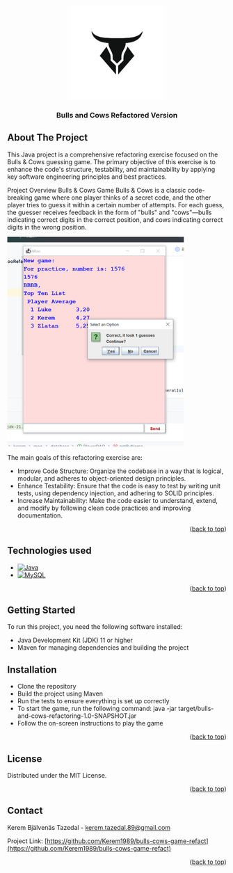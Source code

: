 <!-- Improved compatibility of back to top link: See: https://github.com/othneildrew/Best-README-Template/pull/73 -->
<a name="readme-top"></a>
<!--
*** Thanks for checking out the Best-README-Template. If you have a suggestion
*** that would make this better, please fork the repo and create a pull request
*** or simply open an issue with the tag "enhancement".
*** Don't forget to give the project a star!
*** Thanks again! Now go create something AMAZING! :D
-->



<!-- PROJECT SHIELDS -->
<!--
*** I'm using markdown "reference style" links for readability.
*** Reference links are enclosed in brackets [ ] instead of parentheses ( ).
*** See the bottom of this document for the declaration of the reference variables
*** for contributors-url, forks-url, etc. This is an optional, concise syntax you may use.
*** https://www.markdownguide.org/basic-syntax/#reference-style-links
-->


<!-- PROJECT LOGO -->
<br />
<div align="center">
    <img src="images/bull.jpg" alt="Logo" width="215" height="215">
  </a>
  <h3 align="center">Bulls and Cows Refactored Version</h3>
</div>

<!-- ABOUT THE PROJECT -->
## About The Project



This Java project is a comprehensive refactoring exercise focused on the Bulls & Cows guessing game. The primary objective of this exercise is to enhance the code's structure, testability, and maintainability by applying key software engineering principles and best practices.

Project Overview
Bulls & Cows Game
Bulls & Cows is a classic code-breaking game where one player thinks of a secret code, and the other player tries to guess it within a certain number of attempts. For each guess, the guesser receives feedback in the form of "bulls" and "cows"—bulls indicating correct digits in the correct position, and cows indicating correct digits in the wrong position.

<div>
    <img src="images/pic.png" alt="Logo" width="406" height="482">
  </a>

The main goals of this refactoring exercise are:

* Improve Code Structure: Organize the codebase in a way that is logical, modular, and adheres to object-oriented design principles.
* Enhance Testability: Ensure that the code is easy to test by writing unit tests, using dependency injection, and adhering to SOLID principles.
* Increase Maintainability: Make the code easier to understand, extend, and modify by following clean code practices and improving documentation.

<p align="right">(<a href="#readme-top">back to top</a>)</p>




<!-- TECHNOLOGIES USED -->
## Technologies used
* [![Java][Java.com]][Java-url]
* [![MySQL][MySQL.com]][MySQL-url]

<p align="right">(<a href="#readme-top">back to top</a>)</p>



<!-- GETTING STARTED -->
## Getting Started

To run this project, you need the following software installed:

* Java Development Kit (JDK) 11 or higher
* Maven for managing dependencies and building the project

## Installation
* Clone the repository
* Build the project using Maven
* Run the tests to ensure everything is set up correctly
* To start the game, run the following command: java -jar target/bulls-and-cows-refactoring-1.0-SNAPSHOT.jar
* Follow the on-screen instructions to play the game

<p align="right">(<a href="#readme-top">back to top</a>)</p>

<!-- LICENSE -->
## License

Distributed under the MIT License.

<p align="right">(<a href="#readme-top">back to top</a>)</p>

<!-- CONTACT -->
## Contact

Kerem Bjälvenäs Tazedal - kerem.tazedal.89@gmail.com

Project Link: [https://github.com/Kerem1989/bulls-cows-game-refact](https://github.com/Kerem1989/bulls-cows-game-refact)

<p align="right">(<a href="#readme-top">back to top</a>)</p>


<!-- MARKDOWN LINKS & IMAGES -->
<!-- https://www.markdownguide.org/basic-syntax/#reference-style-links -->
[contributors-shield]: https://img.shields.io/github/contributors/othneildrew/Best-README-Template.svg?style=for-the-badge
[contributors-url]: https://github.com/othneildrew/Best-README-Template/graphs/contributors
[forks-shield]: https://img.shields.io/github/forks/othneildrew/Best-README-Template.svg?style=for-the-badge
[forks-url]: https://github.com/othneildrew/Best-README-Template/network/members
[stars-shield]: https://img.shields.io/github/stars/othneildrew/Best-README-Template.svg?style=for-the-badge
[stars-url]: https://github.com/othneildrew/Best-README-Template/stargazers
[issues-shield]: https://img.shields.io/github/issues/othneildrew/Best-README-Template.svg?style=for-the-badge
[issues-url]: https://github.com/othneildrew/Best-README-Template/issues
[license-shield]: https://img.shields.io/github/license/othneildrew/Best-README-Template.svg?style=for-the-badge
[license-url]: https://github.com/othneildrew/Best-README-Template/blob/master/LICENSE.txt
[linkedin-shield]: https://img.shields.io/badge/-LinkedIn-black.svg?style=for-the-badge&logo=linkedin&colorB=555
[linkedin-url]: https://linkedin.com/in/othneildrew
[product-screenshot]: images/screenshot.png
[Next.js]: https://img.shields.io/badge/next.js-000000?style=for-the-badge&logo=nextdotjs&logoColor=white
[Next-url]: https://nextjs.org/
[Java.com]: https://img.shields.io/badge/Java-007396?style=for-the-badge&logo=java&logoColor=white
[Java-url]: https://www.java.com
[MySQL.com]: https://img.shields.io/badge/MySQL-4479A1?style=for-the-badge&logo=mysql&logoColor=white
[MySQL-url]: https://www.mysql.com

